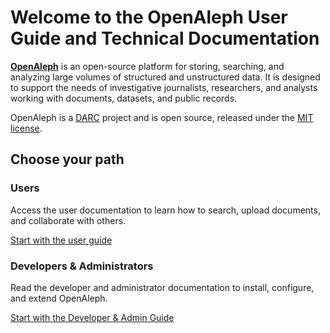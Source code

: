 # Welcome to the OpenAleph User Guide and Technical Documentation

[**OpenAleph**](https://openaleph.org) is an open-source platform for storing, searching, and analyzing large volumes of structured and unstructured data. It is designed to support the needs of investigative journalists, researchers, and analysts working with documents, datasets, and public records.

OpenAleph is a [DARC](https://dataresearchcenter.org) project and is open source, released under the [MIT license](https://github.com/investigativedata/openaleph#MIT-1-ov-file).


## Choose your path

### Users

Access the user documentation to learn how to search, upload documents, and collaborate with others.

[Start with the user guide](user-guide/101/index.md)

### Developers & Administrators

Read the developer and administrator documentation to install, configure, and extend OpenAleph.

[Start with the Developer & Admin Guide](dev-admin-guide/101/index.md)
